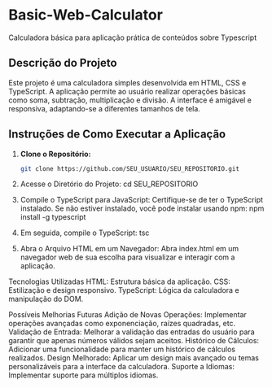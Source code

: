 # Basic-Web-Calculator
Calculadora básica para aplicação prática de conteúdos sobre Typescript

## Descrição do Projeto
Este projeto é uma calculadora simples desenvolvida em HTML, CSS e TypeScript. A aplicação permite ao usuário realizar operações básicas como soma, subtração, multiplicação e divisão. A interface é amigável e responsiva, adaptando-se a diferentes tamanhos de tela.

## Instruções de Como Executar a Aplicação

1. **Clone o Repositório:**
   ```bash
   git clone https://github.com/SEU_USUARIO/SEU_REPOSITORIO.git

2. Acesse o Diretório do Projeto:
  cd SEU_REPOSITORIO

3. Compile o TypeScript para JavaScript: Certifique-se de ter o TypeScript instalado. Se não estiver instalado, você pode instalar usando npm:
   npm install -g typescript

4. Em seguida, compile o TypeScript:
   tsc

5. Abra o Arquivo HTML em um Navegador: Abra index.html em um navegador web de sua escolha para visualizar e interagir com a aplicação.


Tecnologias Utilizadas
HTML: Estrutura básica da aplicação.
CSS: Estilização e design responsivo.
TypeScript: Lógica da calculadora e manipulação do DOM.


Possíveis Melhorias Futuras
Adição de Novas Operações: Implementar operações avançadas como exponenciação, raízes quadradas, etc.
Validação de Entrada: Melhorar a validação das entradas do usuário para garantir que apenas números válidos sejam aceitos.
Histórico de Cálculos: Adicionar uma funcionalidade para manter um histórico de cálculos realizados.
Design Melhorado: Aplicar um design mais avançado ou temas personalizáveis para a interface da calculadora.
Suporte a Idiomas: Implementar suporte para múltiplos idiomas.
